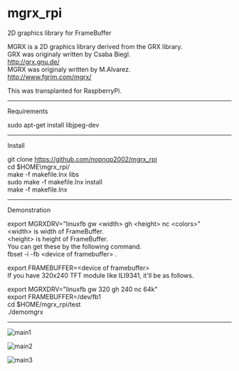 # mgrx_rpi
2D graphics library for FrameBuffer

MGRX is a 2D graphics library derived from the GRX library.   
GRX was originaly written by Csaba Biegl.   
<http://grx.gnu.de/>   
MGRX was originaly written by M.Alvarez.   
<http://www.fgrim.com/mgrx/>   

This was transplanted for RaspberryPi.   

---

Requirements   

sudo apt-get install libjpeg-dev

---


Install   

git clone https://github.com/nopnop2002/mgrx_rpi   
cd $HOME\mgrx_rpi/   
make -f makefile.lnx libs   
sudo make -f makefile.lnx install   
make -f makefile.lnx   

---

Demonstration   

export MGRXDRV="linuxfb gw &lt;width&gt; gh &lt;height&gt; nc &lt;colors&gt;"   
&lt;width&gt; is width of FrameBuffer.   
&lt;height&gt; is height of FrameBuffer.   
You can get these by the following command.   
fbset -i -fb &lt;device of framebuffer&gt;   .

export FRAMEBUFFER=&lt;device of framebuffer&gt;   
If you have 320x240 TFT module like ILI9341, it'll be as follows.   

export MGRXDRV="linuxfb gw 320 gh 240 nc 64k"   
export FRAMEBUFFER=/dev/fb1   
cd $HOME/mgrx_rpi/test   
./demomgrx   

---

![main1](https://cloud.githubusercontent.com/assets/6020549/25653417/bc13458c-3027-11e7-8e14-ae6e85f6aec9.png)

![main2](https://cloud.githubusercontent.com/assets/6020549/25653428/c586d4b2-3027-11e7-9a33-25eb3977a0a3.png)

![main3](https://cloud.githubusercontent.com/assets/6020549/25653434/cef6b8d2-3027-11e7-976b-4a21a44fc475.png)
